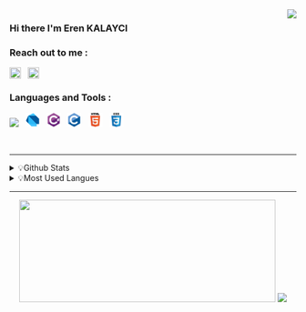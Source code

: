 <img src="https://media.giphy.com/media/c2lbMLWfL1mQ8/giphy.gif" align="right" widht="400" height="250">

### Hi there I'm Eren KALAYCI

### Reach out to me :
<p align="left" dir="auto">
<a href="https://twitter.com/erenklyctr" rel="nofollow"><img align="center" src="https://raw.githubusercontent.com/rahuldkjain/github-profile-readme-generator/master/src/images/icons/Social/twitter.svg" height="20" width="20" style="max-width: 100%;"></a>
&nbsp;
<a href="https://www.linkedin.com/in/erenklyc/" rel="nofollow"><img align="center" src="https://raw.githubusercontent.com/rahuldkjain/github-profile-readme-generator/master/src/images/icons/Social/linked-in-alt.svg" height="20" width="20" style="max-width: 100%;"></a>
</p>

### Languages and Tools :
<p align="left" dir="auto">
<img src="https://avatars.githubusercontent.com/u/38549573?s=200&v=4" widht="25" height="25">
&nbsp;
<img src="https://raw.githubusercontent.com/github/explore/80688e429a7d4ef2fca1e82350fe8e3517d3494d/topics/dart/dart.png" widht="25" height="25">
&nbsp;
<img src="https://raw.githubusercontent.com/devicons/devicon/master/icons/csharp/csharp-original.svg" widht="25" height="25">
&nbsp;
<img src="https://raw.githubusercontent.com/devicons/devicon/master/icons/c/c-original.svg" widht="25" height="25">
&nbsp;
<img src="https://raw.githubusercontent.com/devicons/devicon/master/icons/html5/html5-original-wordmark.svg" widht="25" height="25">
&nbsp;
<img src="https://raw.githubusercontent.com/devicons/devicon/master/icons/css3/css3-original-wordmark.svg" widht="25" height="25">
</p>

<br>
<hr>

<details>
<summary> 💡Github Stats </summary>
<br>
<img src="https://github-readme-stats.vercel.app/api?username=KLYCHUB&show_icons=true&theme=graywhite">
</details>

<details>
<summary> 💡Most Used Langues </summary>
<br>
<img src="https://github-readme-stats.vercel.app/api/top-langs/?username=KLYCHUB&layout=compact">
</details>

<hr>

<p align="center" dir="auto">
  <a target="_blank" rel="noopener noreferrer nofollow" href="https://camo.githubusercontent.com/f77cf3798f08e2f9ba369e2d567ad4c94a451723702189ada4192669f8753e26/68747470733a2f2f6769746875622d726561646d652d73746174732e76657263656c2e6170702f6170693f757365726e616d653d61746963696164656d2673686f775f69636f6e733d74727565267468656d653d746f6b796f6e69676874"><img src="https://camo.githubusercontent.com/f77cf3798f08e2f9ba369e2d567ad4c94a451723702189ada4192669f8753e26/68747470733a2f2f6769746875622d726561646d652d73746174732e76657263656c2e6170702f6170693f757365726e616d653d61746963696164656d2673686f775f69636f6e733d74727565267468656d653d746f6b796f6e69676874" width="450" height="180" data-canonical-src="https://github-readme-stats.vercel.app/api?username=KLYCHUB&amp;show_icons=true&amp;theme=tokyonight" style="max-width: 100%;"></a>
  <a target="_blank" rel="noopener noreferrer nofollow" href="https://camo.githubusercontent.com/d4f2c2b8bef0965f3b95f36ca97e400d43348362ca7d8c8a46b4df5a4c99bf47/68747470733a2f2f6769746875622d726561646d652d73746174732e76657263656c2e6170702f6170692f746f702d6c616e67732f3f757365726e616d653d61746963696164656d266c61796f75743d636f6d70616374267468656d653d746f6b796f6e69676874"><img src="https://camo.githubusercontent.com/d4f2c2b8bef0965f3b95f36ca97e400d43348362ca7d8c8a46b4df5a4c99bf47/68747470733a2f2f6769746875622d726561646d652d73746174732e76657263656c2e6170702f6170692f746f702d6c616e67732f3f757365726e616d653d61746963696164656d266c61796f75743d636f6d70616374267468656d653d746f6b796f6e69676874" height="180" data-canonical-src="https://github-readme-stats.vercel.app/api/top-langs/?username=KLYCHUB&amp;layout=compact&amp;theme=tokyonight" style="max-width: 100%;"></a>
</p>


 

 
